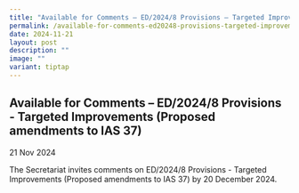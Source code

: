 ```yaml
---
title: "Available for Comments – ED/2024/8 Provisions – Targeted Improvements (Proposed amendments to IAS 37)"
permalink: /available-for-comments-ed20248-provisions-targeted-improvements-proposed-amendments-to-ias-37/
date: 2024-11-21
layout: post
description: ""
image: ""
variant: tiptap
---
```

<h2>Available for Comments – ED/2024/8 Provisions - Targeted Improvements (Proposed amendments to IAS 37)</h2>
<p>21 Nov 2024</p>
<p>The Secretariat invites comments on ED/2024/8 Provisions - Targeted Improvements
(Proposed amendments to IAS 37) by 20 December 2024.</p>
